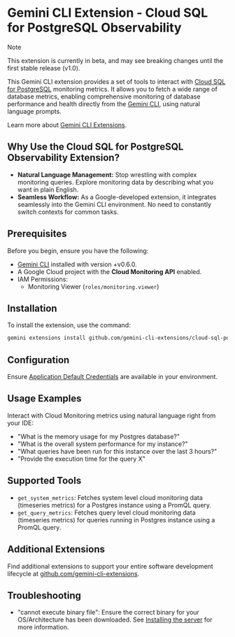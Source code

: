 # Gemini CLI Extension - Cloud SQL for PostgreSQL Observability

> [!NOTE]
> This extension is currently in beta, and may see breaking changes until the first stable release (v1.0).

This Gemini CLI extension provides a set of tools to interact with [Cloud SQL for PostgreSQL](https://cloud.google.com/sql/docs/postgres) monitoring metrics. It allows you to fetch a wide range of database metrics, enabling comprehensive monitoring of database performance and health directly from the [Gemini CLI](https://google-gemini.github.io/gemini-cli/), using natural language prompts.

Learn more about [Gemini CLI Extensions](https://github.com/google-gemini/gemini-cli/blob/main/docs/extension.md).

## Why Use the Cloud SQL for PostgreSQL Observability Extension?

* **Natural Language Management:** Stop wrestling with complex monitoring queries. Explore monitoring data by describing what you want in plain English.
* **Seamless Workflow:** As a Google-developed extension, it integrates seamlessly into the Gemini CLI environment. No need to constantly switch contexts for common tasks.

## Prerequisites

Before you begin, ensure you have the following:

* [Gemini CLI](https://github.com/google-gemini/gemini-cli) installed with version +v0.6.0.
* A Google Cloud project with the **Cloud Monitoring API** enabled.
* IAM Permissions:
  * Monitoring Viewer (`roles/monitoring.viewer`)

## Installation

To install the extension, use the command:

```bash
gemini extensions install github.com/gemini-cli-extensions/cloud-sql-postgresql-observability
```

## Configuration

Ensure [Application Default Credentials](https://cloud.google.com/docs/authentication/gcloud) are available in your environment.

## Usage Examples

Interact with Cloud Monitoring metrics using natural language right from your IDE:

* "What is the memory usage for my Postgres database?"
* "What is the overall system performance for my instance?"
* "What queries have been run for this instance over the last 3 hours?"
* "Provide the execution time for the query X"

## Supported Tools

* `get_system_metrics`: Fetches system level cloud monitoring data (timeseries metrics) for a Postgres instance using a PromQL query.
* `get_query_metrics`: Fetches query level cloud monitoring data (timeseries metrics) for queries running in Postgres instance using a PromQL query.

## Additional Extensions

Find additional extensions to support your entire software development lifecycle at [github.com/gemini-cli-extensions](https://github.com/gemini-cli-extensions).

## Troubleshooting

* "cannot execute binary file": Ensure the correct binary for your OS/Architecture has been downloaded. See [Installing the server](https://googleapis.github.io/genai-toolbox/getting-started/introduction/#installing-the-server) for more information.
